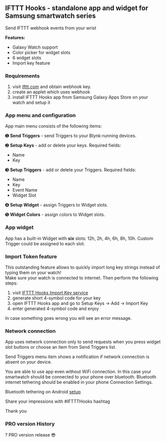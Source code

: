## IFTTT Hooks - standalone app and widget for Samsung smartwatch series

Send IFTTT webhook events from your wrist

**Features:**

* Galaxy Watch support
* Color picker for widget slots
* 6 widget slots
* Import key feature


### Requirements
1. visit [ifttt.com](ifttt.com) and obtain webhook key.
1. create an applet which uses webhook
1. install IFTTT Hooks app from Samsung Galaxy Apps Store on your watch and setup it


### App menu and configuration
App main menu consists of the following items:

➊ **Send Triggers** - send Triggers to your Blynk-running devices.

➋ **Setup Keys** - add or delete your keys.
Required fields: 
- Name
- Key

➌ **Setup Triggers** - add or delete your Triggers.
Required fields: 
- Name
- Key
- Event Name
- Widget Slot

➍ **Setup Widget** - assign Triggers to Widget slots.

➎ **Widget Colors** - assign colors to Widget slots.

   
   
### App widget
App has a built-in Widget with **six** slots: 12h, 2h, 4h, 6h, 8h, 10h.
Custom Trigger could be assigned to each slot.

   
   
### Import Token feature
This outstanding feature allows to quickly import long key strings instead of typing them on your watch!    
Make sure your watch is connected to internet. Then perform the following steps:    
1. visit [IFTTT Hooks Import Key service](https://murmuring-escarpment-62267.herokuapp.com)
2. generate short 4-symbol code for your key   
3. open IFTTT Hooks app and go to Setup Keys -> Add -> Import Key   
4. enter generated 4-symbol code and enjoy   

In case something goes wrong you will see an error message.

### Network connection
App uses network connection only to send requests when you press widget slot 
buttons or choose an item from Send Triggers list.

Send Triggers menu item shows a notification if network connection is absent on your device.

You are able to use app even without WiFi connection. In this case your smartwatch should be connected to your phone over bluetooth. 
Bluetooth internet tethering should be enabled in your phone Connection Settings.

Bluetooth tethering on Android [setup](https://drive.google.com/file/d/1hOui7izz4d4lcZPP9c_yMw5HaqX0_ncA/view?usp=sharing)

Share your impressions with #IFTTTHooks hashtag

Thank you

### PRO version History
? PRO version release :sunglasses:    
